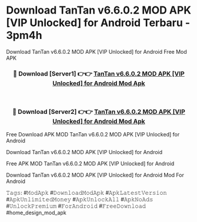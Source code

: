 # Download TanTan v6.6.0.2 MOD APK [VIP Unlocked] for Android Terbaru - 3pm4h
Download TanTan v6.6.0.2 MOD APK [VIP Unlocked] for Android Free Mod APK

<div align="center">
<h3>🔴 Download [Server1] 👉👉 <a href="https://apk-comot.site?title=TanTan_v6.6.0.2_MOD_APK_[VIP_Unlocked]_for_Android">TanTan v6.6.0.2 MOD APK [VIP Unlocked] for Android Mod Apk</a></h3><br>

<h3>🔴 Download [Server2] 👉👉 <a href="https://apk-comot.site?title=TanTan_v6.6.0.2_MOD_APK_[VIP_Unlocked]_for_Android">TanTan v6.6.0.2 MOD APK [VIP Unlocked] for Android Mod Apk</a></h3>
</div>


Free Download APK MOD TanTan v6.6.0.2 MOD APK [VIP Unlocked] for Android

Download TanTan v6.6.0.2 MOD APK [VIP Unlocked] for Android 

Free APK MOD TanTan v6.6.0.2 MOD APK [VIP Unlocked] for Android 

Download TanTan v6.6.0.2 MOD APK [VIP Unlocked] for Android Mod For Android

𝚃𝚊𝚐𝚜: #𝙼𝚘𝚍𝙰𝚙𝚔 #𝙳𝚘𝚠𝚗𝚕𝚘𝚊𝚍𝙼𝚘𝚍𝙰𝚙𝚔 #𝙰𝚙𝚔𝙻𝚊𝚝𝚎𝚜𝚝𝚅𝚎𝚛𝚜𝚒𝚘𝚗 #𝙰𝚙𝚔𝚄𝚗𝚕𝚒𝚖𝚒𝚝𝚎𝚍𝙼𝚘𝚗𝚎𝚢 #𝙰𝚙𝚔𝚄𝚗𝚕𝚘𝚌𝚔𝙰𝚕𝚕 #𝙰𝚙𝚔𝙽𝚘𝙰𝚍𝚜 #𝚄𝚗𝚕𝚘𝚌𝚔𝙿𝚛𝚎𝚖𝚒𝚞𝚖 #𝙵𝚘𝚛𝙰𝚗𝚍𝚛𝚘𝚒𝚍 #𝙵𝚛𝚎𝚎𝙳𝚘𝚠𝚗𝚕𝚘𝚊𝚍 #home_design_mod_apk
